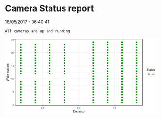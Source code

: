 Camera Status report
================
18/05/2017 - 06:40:41

    All cameras are up and running

![](camreport_files/figure-markdown_github/unnamed-chunk-2-1.png)
